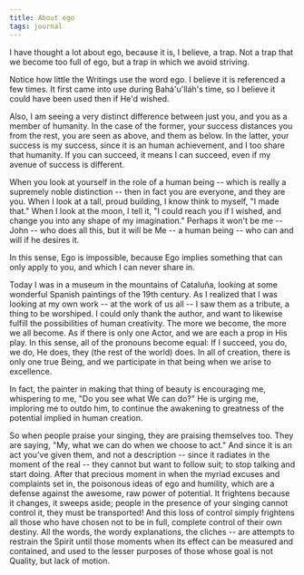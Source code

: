 ```yaml
---
title: About ego
tags: journal
---
```


I have thought a lot about ego, because it is, I believe, a trap.  Not a
trap that we become too full of ego, but a trap in which we avoid
striving.

Notice how little the Writings use the word ego.  I believe it is
referenced a few times.  It first came into use during Bahá'u'lláh's
time, so I believe it could have been used then if He'd wished.

Also, I am seeing a very distinct difference between just you, and you
as a member of humanity.  In the case of the former, your success
distances you from the rest, you are seen as above, and them as below.
In the latter, your success is my success, since it is an human
achievement, and I too share that humanity.  If you can succeed, it
means I can succeed, even if my avenue of success is different.

When you look at yourself in the role of a human being -- which is
really a supremely noble distinction -- then in fact you are everyone,
and they are you.  When I look at a tall, proud building, I know think
to myself, "I made that."  When I look at the moon, I tell it, "I could
reach you if I wished, and change you into any shape of my imagination."
Perhaps it won't be me -- John -- who does all this, but it will be Me
-- a human being -- who can and will if he desires it.

In this sense, Ego is impossible, because Ego implies something that can
only apply to you, and which I can never share in.

Today I was in a museum in the mountains of Cataluña, looking at some
wonderful Spanish paintings of the 19th century.  As I realized that I
was looking at my own work -- at the work of us all -- I saw them as a
tribute, a thing to be worshiped.  I could only thank the author, and
want to likewise fulfill the possibilities of human creativity.  The
more we become, the more we all become.  As if there is only one Actor,
and we are each a prop in His play.  In this sense, all of the pronouns
become equal: If I succeed, you do, we do, He does, they (the rest of
the world) does.  In all of creation, there is only one true Being, and
we participate in that being when we arise to excellence.

In fact, the painter in making that thing of beauty is encouraging me,
whispering to me, "Do you see what We can do?"  He is urging me,
imploring me to outdo him, to continue the awakening to greatness of the
potential implied in human creation.

So when people praise your singing, they are praising themselves too.
They are saying, "My, what we can do when we choose to act."  And since
it is an act you've given them, and not a description -- since it
radiates in the moment of the real -- they cannot but want to follow
suit; to stop talking and start doing.  After that precious moment in
when the myriad excuses and complaints set in, the poisonous ideas of
ego and humility, which are a defense against the awesome, raw power of
potential.  It frightens because it changes, it sweeps aside; people in
the presence of your singing cannot control it, they must be
transported!  And this loss of control simply frightens all those who
have chosen not to be in full, complete control of their own destiny.
All the words, the wordy explanations, the cliches -- are attempts to
restrain the Spirit until those moments when its effect can be measured
and contained, and used to the lesser purposes of those whose goal is
not Quality, but lack of motion.


